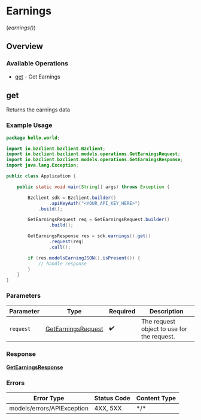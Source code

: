 # Earnings
(*earnings()*)

## Overview

### Available Operations

* [get](#get) - Get Earnings

## get

Returns the earnings data

### Example Usage

```java
package hello.world;

import io.bzclient.bzclient.Bzclient;
import io.bzclient.bzclient.models.operations.GetEarningsRequest;
import io.bzclient.bzclient.models.operations.GetEarningsResponse;
import java.lang.Exception;

public class Application {

    public static void main(String[] args) throws Exception {

        Bzclient sdk = Bzclient.builder()
                .apiKeyAuth("<YOUR_API_KEY_HERE>")
            .build();

        GetEarningsRequest req = GetEarningsRequest.builder()
                .build();

        GetEarningsResponse res = sdk.earnings().get()
                .request(req)
                .call();

        if (res.modelsEarningJSON().isPresent()) {
            // handle response
        }
    }
}
```

### Parameters

| Parameter                                                           | Type                                                                | Required                                                            | Description                                                         |
| ------------------------------------------------------------------- | ------------------------------------------------------------------- | ------------------------------------------------------------------- | ------------------------------------------------------------------- |
| `request`                                                           | [GetEarningsRequest](../../models/operations/GetEarningsRequest.md) | :heavy_check_mark:                                                  | The request object to use for the request.                          |

### Response

**[GetEarningsResponse](../../models/operations/GetEarningsResponse.md)**

### Errors

| Error Type                 | Status Code                | Content Type               |
| -------------------------- | -------------------------- | -------------------------- |
| models/errors/APIException | 4XX, 5XX                   | \*/\*                      |